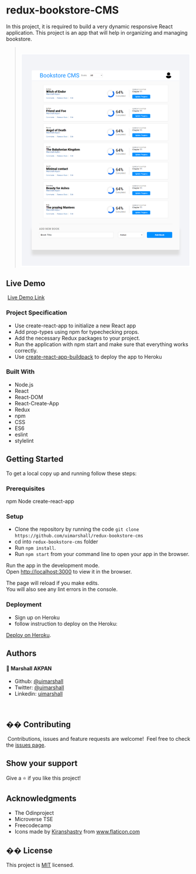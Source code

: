 # redux-bookstore-CMS

In this project, it is required to build a very dynamic responsive React application.
This project is an app that will help in organizing and managing bookstore.

> ​
> ![screenshot](public/bookstore.png)
>
## Live Demo
​
[Live Demo Link](https://redux-bookstore-cms.herokuapp.com/)
### Project Specification

- Use create-react-app to initialize a new React app
- Add prop-types using npm for typechecking props.
- Add the necessary Redux packages to your project.
- Run the application with npm start and make sure that everything works correctly.
- Use [create-react-app-buildpack](https://github.com/mars/create-react-app-buildpack) to deploy the app to Heroku

### Built With

- Node.js
- React
- React-DOM
- React-Create-App
- Redux
- npm
- CSS
- ES6
- eslint
- stylelint

## Getting Started
To get a local copy up and running follow these steps:

### Prerequisites

npm
Node
create-react-app
### Setup

- Clone the repository by running the code `git clone https://github.com/uimarshall/redux-bookstore-cms`
- cd into `redux-bookstore-cms` folder
- Run `npm install`.
- Run `npm start` from your command line to open your app in the browser.

Run the app in the development mode.\
Open [http://localhost:3000](http://localhost:3000) to view it in the browser.

The page will reload if you make edits.\
You will also see any lint errors in the console.

### Deployment

- Sign up on Heroku
- follow instruction to deploy on the Heroku: 

[Deploy on Heroku](https://github.com/mars/create-react-app-buildpack).
## Authors
#### 👤 **Marshall AKPAN**

- Github: [@uimarshall](https://github.com/uimarshall)
- Twitter: [@uimarshall](https://twitter.com/uimarshall)
- Linkedin: [uimarshall](https://www.linkedin.com/in/marshall-akpan-19745526/)

​
## �� Contributing
​
Contributions, issues and feature requests are welcome!
​
Feel free to check the [issues page](https://github.com/uimarshall/redux-bookstore-cms/issues).
## Show your support

Give a ⭐️ if you like this project!
​

## Acknowledgments

- The Odinproject
- Microverse TSE
- Freecodecamp
- <div>Icons made by <a href="https://www.flaticon.com/authors/kiranshastry" title="Kiranshastry">Kiranshastry</a> from <a href="https://www.flaticon.com/" title="Flaticon">www.flaticon.com</a></div>
  
## �� License

This project is [MIT](lic.url) licensed.






